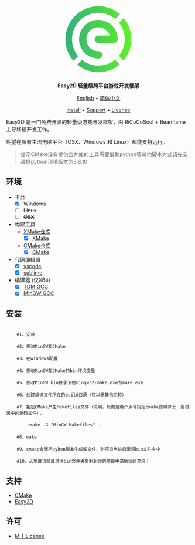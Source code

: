 <div align="center">
<h1><img src="Easy2D.png" width = "180" height = "180"/></h1>

**Easy2D 轻量级跨平台游戏开发框架**

</a>

[English](README_en-US.md) • [简体中文](README_zh-CN.md)

<a href="#安装">Install</a> •
<a href="#支持">Support</a> •
<a href="#许可">License</a>

</div>

Easy2D 是一门免费开源的轻量级游戏开发框架，由 RiCoCoSoul + Beanflame 主导移植开发工作。

期望在所有主流电脑平台（OSX、Windows 和 Linux）都能支持运行。

> 提示CMake没有提供合并库的工具需要借助python等其他脚本方式请先安装好python环境版本为3.8.10

## 环境
- 平台
    - [x] Windows 
    - [ ] ~~Linux~~
    - [ ] ~~OSX~~
- 构建工具
    - [XMake仓库](https://github.com/ChestnutYueyue/easy2d-mingw-xmake/)
      - [x] [XMake](https://xmake.io/#/zh-cn/)
    - [CMake仓库](https://github.com/ChestnutYueyue/easy2d-mingw-xmake/tree/cmake)
      - [x] [CMake](https://cmake.org/)
- 代码编辑器
    - [x] [vscode](https://code.visualstudio.com/)
    - [x] [sublime](https://www.sublimetext.com/)
- 编译器 (仅X64)
    - [x] [TDM GCC](https://jmeubank.github.io/tdm-gcc/download/)
    - [x] [MinGW GCC](https://github.com/brechtsanders/winlibs_mingw/releases)
## 安装


~~~make

    #1、安装

    #2、修改MinGW和CMake

    #3、在windows配置

    #4、修改MinGW和CMake的bin环境变量

    #5、修改MinGW bin目录下的mingw32-make.exe为make.exe

    #6、创建编译文件所在的build目录（可以是其他名称）

    #7、指定CMake产生Makefiles文件（说明，后面是两个点号指定cmake要编译上一层目录中的源码文件）：

        cmake -G "MinGW Makefiles" .
    
    #8、make

    #9、cmake会调用pyhon脚本生成库文件，到项目当前目录得bin文件夹中

    #10、从项目当前目录得bin文件夹复制到你的项目中请愉快的享用！

~~~


## 支持
- [CMake](https://cmake.org/)
- [Easy2D](https://easy2d.cn/)
## 许可
* [MIT License](./LICENSE)







